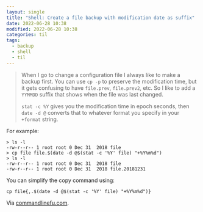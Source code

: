```yaml
---
layout: single
title: "Shell: Create a file backup with modification date as suffix"
date: 2022-06-28 10:38
modified: 2022-06-28 10:38
categories: til
tags:
  - backup
  - shell
  - til
---
```


> When I go to change a configuration file I always like to make a backup first. You can use `cp -p` to preserve the modification time, but it gets confusing to have `file.prev`, `file.prev2`, etc. So I like to add a `YYMMDD` suffix that shows when the file was last changed.
>
> `stat -c %Y` gives you the modification time in epoch seconds, then `date -d @` converts that to whatever format you specify in your `+format` string.

For example:

```shell
> ls -l
-rw-r--r-- 1 root root 0 Dec 31  2018 file
> cp file file.$(date -d @$(stat -c '%Y' file) "+%Y%m%d")
> ls -l
-rw-r--r-- 1 root root 0 Dec 31  2018 file
-rw-r--r-- 1 root root 0 Dec 31  2018 file.20181231
```

You can simplify the copy command using:

```shell
cp file{,.$(date -d @$(stat -c '%Y' file) "+%Y%m%d")}
```

Via [commandlinefu.com](https://www.commandlinefu.com/commands/view/24686/create-backup-copy-of-file-adding-suffix-of-the-date-of-the-file-modification-not-todays-date?utm_source=feedburner&utm_medium=feed&utm_campaign=Feed%3A+Command-line-fu+%28Command-Line-Fu%29).
